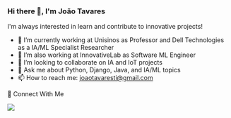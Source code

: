 ### Hi there 👋, I'm João Tavares

I'm always interested in learn and contribute to innovative projects!

- 🔭 I’m currently working at Unisinos as Professor and Dell Technologies as a IA/ML Specialist Researcher
- 🔭 I’m also working at InnovativeLab as Software ML Engineer
- 👯 I’m looking to collaborate on IA and IoT projects
- 💬 Ask me about Python, Django, Java, and IA/ML topics
- 📫 How to reach me: joaotavaresti@gmail.com

👥 Connect With Me
<div>
<a href="https://www.linkedin.com/in/joao-tavares/" target="_blank"><img src="https://img.shields.io/badge/-LinkedIn-%230077B5?style=for-the-badge&logo=linkedin&logoColor=white" target="_blank"></a>   
</div>
